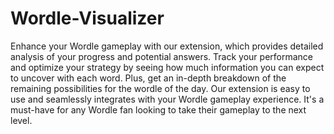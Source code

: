 # Wordle-Visualizer
Enhance your Wordle gameplay with our extension, which provides detailed analysis of your progress and potential answers. Track your performance and optimize your strategy by seeing how much information you can expect to uncover with each word. Plus, get an in-depth breakdown of the remaining possibilities for the wordle of the day. Our extension is easy to use and seamlessly integrates with your Wordle gameplay experience. It's a must-have for any Wordle fan looking to take their gameplay to the next level.
